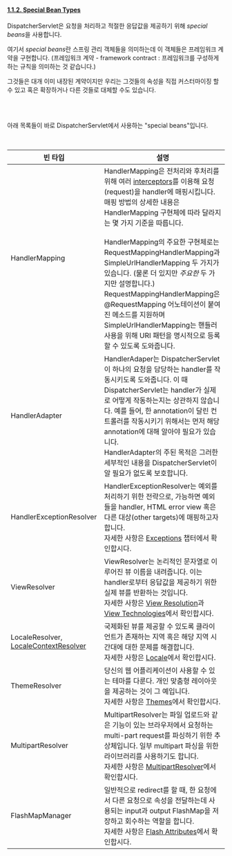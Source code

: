 #### [1.1.2. Special Bean Types](https://docs.spring.io/spring/docs/current/spring-framework-reference/web.html#mvc-servlet-special-bean-types)
DispatcherServlet은 요청을 처리하고 적절한 응답값을 제공하기 위해 *special beans*을 사용합니다. 

여기서 *special beans*란 스프링 관리 객체들을 의미하는데 이 객체들은 프레임워크 계약을 구현합니다.
(프레임워크 계약 - framework contract : 프레임워크를 구성하게 하는 규칙을 의미하는 것 같습니다.)

그것들은 대개 이미 내장된 계약이지만 우리는 그것들의 속성을 직접 커스터마이징 할 수 있고 혹은 확장하거나 다른 것들로 대체할 수도 있습니다. 

<br>
<br>


아래 목록들이 바로 DispatcherServlet에서 사용하는 "special beans"입니다.  

<br>

| 빈 타입 | 설명 |
|---|---|
| HandlerMapping | HandlerMapping은 전처리와 후처리를 위해 여러 [interceptors](https://docs.spring.io/spring/docs/current/spring-framework-reference/web.html#mvc-handlermapping-interceptor)를 이용해 요청(request)을 handler에 매핑시킵니다. 매핑 방법의 상세한 내용은 HandlerMapping 구현체에 따라 달라지는 몇 가지 기준을 따릅니다. <br><br> HandlerMapping의 주요한 구현체로는 RequestMappingHandlerMapping과 SimpleUrlHandlerMapping 두 가지가 있습니다. (물론 더 있지만 *주요한* 두 가지만 설명합니다.) <br> RequestMappingHandlerMapping은 @RequestMapping 어노테이션이 붙여진 메소드를 지원하며 SimpleUrlHandlerMapping는 핸들러 사용을 위해 URI 패턴을 명시적으로 등록할 수 있도록 도와줍니다. | 
| HandlerAdapter | HandlerAdaper는 DispatcherServlet이 하나의 요청을 담당하는 handler를 작동시키도록 도와줍니다. 이 때 DispatcherServlet는 handler가 실제로 어떻게 작동하는지는 상관하지 않습니다. 예를 들어, 한 annotation이 달린 컨트롤러를 작동시키기 위해서는 먼저 해당 annotation에 대해 알아야 필요가 있습니다. <br> HandlerAdapter의 주된 목적은 그러한 세부적인 내용을 DispatcherServlet이 알 필요가 없도록 보호합니다. |
| HandlerExceptionResolver | HandlerExceptionResolver는 예외를 처리하기 위한 전략으로, 가능하면 예외들을 handler, HTML error view 혹은 다른 대상(other targets)에 매핑하고자 합니다. <br> 자세한 사항은 [Exceptions](https://docs.spring.io/spring/docs/current/spring-framework-reference/web.html#mvc-exceptionhandlers) 챕터에서 확인합시다. |
| ViewResolver | ViewResolver는 논리적인 문자열로 이루어진 뷰 이름을 내려줍니다. 이는 handler로부터 응답값을 제공하기 위한 실제 뷰를 반환하는 것입니다. <br> 자세한 사항은 [View Resolution](https://docs.spring.io/spring/docs/current/spring-framework-reference/web.html#mvc-viewresolver)과 [View Technologies](https://docs.spring.io/spring/docs/current/spring-framework-reference/web.html#mvc-view)에서 확인합시다. |
| LocaleResolver, [LocaleContextResolver](https://docs.spring.io/spring/docs/current/spring-framework-reference/web.html#mvc-timezone) | 국제화된 뷰를 제공할 수 있도록 클라이언트가 존재하는 지역 혹은 해당 지역 시간대에 대한 문제를 해결합니다. <br> 자세한 사항은 [Locale](https://docs.spring.io/spring/docs/current/spring-framework-reference/web.html#mvc-localeresolver)에서 확인합시다. |
| ThemeResolver | 당신의 웹 어플리케이션이 사용할 수 있는 테마를 다룬다. 개인 맞춤형 레이아웃을 제공하는 것이 그 예입니다. <br> 자세한 사항은 [Themes](https://docs.spring.io/spring/docs/current/spring-framework-reference/web.html#mvc-themeresolver)에서 확인합시다. |
| MultipartResolver | MultipartResolver는 파일 업로드와 같은 기능이 있는 브라우저에서 요청하는 multi-part request를 파싱하기 위한 추상체입니다. 일부 multipart 파싱을 위한 라이브러리를 사용하기도 합니다. <br> 자세한 사항은 [MultipartResolver](https://docs.spring.io/spring/docs/current/spring-framework-reference/web.html#mvc-multipart)에서 확인합시다. |
| FlashMapManager | 일반적으로 redirect를 할 때, 한 요청에서 다른 요청으로 속성을 전달하는데 사용되는 input과 output FlashMap을 저장하고 회수하는 역할을 합니다. <br> 자세한 사항은 [Flash Attributes](https://docs.spring.io/spring/docs/current/spring-framework-reference/web.html#mvc-flash-attributes)에서 확인합시다. |


